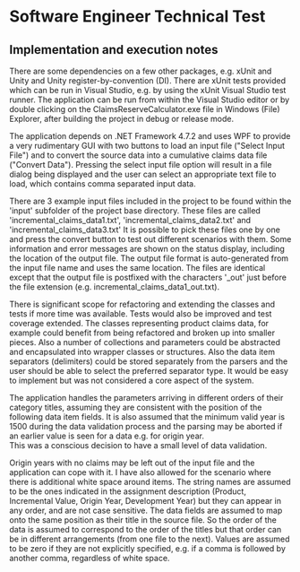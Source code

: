 # Software Engineer Technical Test

## Implementation and execution notes

There are some dependencies on a few other packages, e.g. xUnit and Unity and Unity register-by-convention (DI).
There are xUnit tests provided which can be run in Visual Studio, e.g. by using the xUnit Visual Studio test runner. 
The application can be run from within the Visual Studio editor or by double clicking on the
ClaimsReserveCalculator.exe file in Windows (File) Explorer, after building the project in debug or release mode. 

The application depends on .NET Framework 4.7.2 and uses WPF to provide a very rudimentary GUI with two buttons 
to load an input file ("Select Input File") and to convert the source data into a cumulative claims data file 
("Convert Data"). Pressing the select input file option will result in a file dialog being displayed and the user 
can select an appropriate text file to load, which contains comma separated input data.

There are 3 example input files included in the project to be found within the 'input' subfolder of the project base directory.
These files are called 'incremental_claims_data1.txt', 'incremental_claims_data2.txt' and 'incremental_claims_data3.txt' 
It is possible to pick these files one by one and press the convert button to test out different scenarios with them.
Some information and error messages are shown on the status display, including the location of the output file.
The output file format is auto-generated from the input file name and uses the same location. The files are identical except that the output file is postfixed with
the characters '_out' just before the file extension (e.g. incremental_claims_data1_out.txt). 

There is significant scope for refactoring and extending the classes and tests if more time was available.
Tests would also be improved and test coverage extended.
The classes representing product claims data, for example could benefit from being refactored and broken up into smaller pieces.
Also a number of collections and parameters could be abstracted and encapsulated into wrapper classes or structures.
Also the data item separators (delimiters) could be stored separately from the parsers and the user should be able to select the preferred separator type.
It would be easy to implement but was not considered a core aspect of the system.

The application handles the parameters arriving in different orders of their category titles,
assuming they are consistent with the position of the following data item fields. 
It is also assumed that the minimum valid year is 1500 during the data validation process and 
the parsing may be aborted if an earlier value is seen for a data e.g. for origin year.  
This was a conscious decision to have a small level of data validation.

Origin years with no claims may be left out of the input file and the application can cope with it.
I have also allowed for the scenario where there is additional white space around items. 
The string names are assumed to be the ones indicated in the assignment description
(Product, Incremental Value, Origin Year, Development Year) but they can appear in any order,
and are not case sensitive. The data fields are assumed to map onto the same position as their title in the source file.
So the order of the data is assumed to correspond to the order of the titles but that order can be in different arrangements
(from one file to the next).  Values are assumed to be zero if they are not explicitly specified, 
e.g. if a comma is followed by another comma, regardless of white space. 

